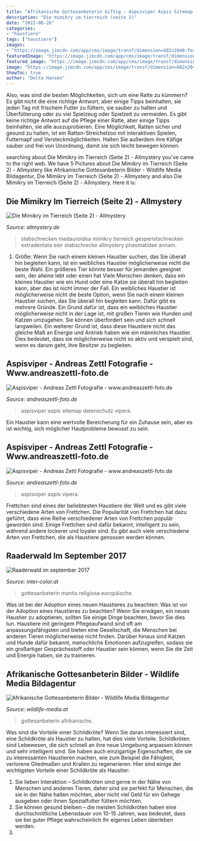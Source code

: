 ```yaml
---
title: "Afrikanische Gottesanbeterin Giftig : Aspisviper Aspis Sitemap Datenschutz Vipera"
description: "Die mimikry im tierreich (seite 2)"
date: "2022-06-26"
categories:
- "haustiere"
tags: ["haustiere"]
images:
- "https://image.jimcdn.com/app/cms/image/transf/dimension=682x2048:format=jpg/path/s3843f9ed8b25c34a/image/ideddb779cc8041a3/version/1585562023/image.jpg"
featuredImage: "https://image.jimcdn.com/app/cms/image/transf/dimension=682x2048:format=jpg/path/s3843f9ed8b25c34a/image/iaa398e4f6505f8cf/version/1585562023/image.jpg"
featured_image: "https://image.jimcdn.com/app/cms/image/transf/dimension=682x2048:format=jpg/path/s3843f9ed8b25c34a/image/iaa398e4f6505f8cf/version/1585562023/image.jpg"
image: "https://image.jimcdn.com/app/cms/image/transf/dimension=682x2048:format=jpg/path/s3843f9ed8b25c34a/image/iaa398e4f6505f8cf/version/1585562023/image.jpg"
ShowToc: true
author: "Delta Hansen"
---
```



Also, was sind die besten Möglichkeiten, sich um eine Ratte zu kümmern? Es gibt nicht die eine richtige Antwort, aber einige Tipps beinhalten, sie jeden Tag mit frischem Futter zu füttern, sie sauber zu halten und Überfütterung oder zu viel Spielzeug oder Spielzeit zu vermeiden.
Es gibt keine richtige Antwort auf die Pflege einer Ratte, aber einige Tipps beinhalten, sie alle auszuprobieren. Eine Möglichkeit, Ratten sicher und gesund zu halten, ist ein Ratten-Streichelzoo mit interaktiven Spielen, Futternapf und Versteckmöglichkeiten. Halten Sie außerdem ihre Käfige sauber und frei von Unordnung, damit sie sich leicht bewegen können.

	

		
searching about Die Mimikry im Tierreich (Seite 2) - Allmystery you've came to the right web. We have 5 Pictures about Die Mimikry im Tierreich (Seite 2) - Allmystery like Afrikanische Gottesanbeterin Bilder - Wildlife Media Bildagentur, Die Mimikry im Tierreich (Seite 2) - Allmystery and also Die Mimikry im Tierreich (Seite 2) - Allmystery. Here it is:
		
    
## Die Mimikry Im Tierreich (Seite 2) - Allmystery

<img loading=lazy src="http://www.allmystery.de/i/t814108_Medauroidea_extradentata_female.jpg" onerror="this.onerror=null;this.src='https://tse2.mm.bing.net/th?id=OIP.yJRWveN0C4oupUIffyIyqwHaLM&amp;pid=15.1';" alt="Die Mimikry im Tierreich (Seite 2) - Allmystery">

_Source: allmystery.de_

>stabschrecken medauroidea mimikry tierreich gespenstschrecken extradentata eier stabschrecke allmystery phasmatidae annam. 

	

1. Größe: Wenn Sie nach einem kleinen Haustier suchen, das Sie überall hin begleiten kann, ist ein weibliches Haustier möglicherweise nicht die beste Wahl. Ein größeres Tier könnte besser für jemanden geeignet sein, der alleine lebt oder einen hat
Viele Menschen denken, dass ein kleines Haustier wie ein Hund oder eine Katze sie überall hin begleiten kann, aber das ist nicht immer der Fall. Ein weibliches Haustier ist möglicherweise nicht die beste Option, wenn Sie nach einem kleinen Haustier suchen, das Sie überall hin begleiten kann. Dafür gibt es mehrere Gründe. Ein Grund dafür ist, dass ein weibliches Haustier möglicherweise nicht in der Lage ist, mit großen Tieren wie Hunden und Katzen umzugehen. Sie können überfordert sein und sich schnell langweilen. Ein weiterer Grund ist, dass diese Haustiere nicht das gleiche Maß an Energie und Antrieb haben wie ein männliches Haustier. Dies bedeutet, dass sie möglicherweise nicht so aktiv und verspielt sind, wenn es darum geht, ihre Besitzer zu begleiten.

    
## Aspisviper - Andreas Zettl Fotografie - Www.andreaszettl-foto.de

<img loading=lazy src="https://image.jimcdn.com/app/cms/image/transf/dimension=682x2048:format=jpg/path/s3843f9ed8b25c34a/image/iaa398e4f6505f8cf/version/1585562023/image.jpg" onerror="this.onerror=null;this.src='https://tse2.mm.bing.net/th?id=OIP.icj8FS40ukC9Tz6ALwuSdgHaE8&amp;pid=15.1';" alt="Aspisviper - Andreas Zettl Fotografie - www.andreaszettl-foto.de">

_Source: andreaszettl-foto.de_

>aspisviper aspis sitemap datenschutz vipera. 

	

Ein Haustier kann eine wertvolle Bereicherung für ein Zuhause sein, aber es ist wichtig, sich möglicher Hautprobleme bewusst zu sein.

    
## Aspisviper - Andreas Zettl Fotografie - Www.andreaszettl-foto.de

<img loading=lazy src="https://image.jimcdn.com/app/cms/image/transf/dimension=682x2048:format=jpg/path/s3843f9ed8b25c34a/image/ideddb779cc8041a3/version/1585562023/image.jpg" onerror="this.onerror=null;this.src='https://tse1.mm.bing.net/th?id=OIP.HV-a3NZYvi_jv5tci-ZPIgHaE8&amp;pid=15.1';" alt="Aspisviper - Andreas Zettl Fotografie - www.andreaszettl-foto.de">

_Source: andreaszettl-foto.de_

>aspisviper aspis vipera. 

	

Frettchen sind eines der beliebtesten Haustiere der Welt und es gibt viele verschiedene Arten von Frettchen.
Die Popularität von Frettchen hat dazu geführt, dass eine Reihe verschiedener Arten von Frettchen populär geworden sind. Einige Frettchen sind dafür bekannt, intelligent zu sein, während andere lockerer und loyaler sind. Es gibt auch viele verschiedene Arten von Frettchen, die als Haustiere genossen werden können.

    
## Raaderwald Im September 2017

<img loading=lazy src="http://www.inter-color.at/raader_wald/september2017/DSC_0996.JPG" onerror="this.onerror=null;this.src='https://tse4.mm.bing.net/th?id=OIP.tGy6Bx5PKJYbDLNYewYy5AHaFv&amp;pid=15.1';" alt="Raaderwald im september 2017">

_Source: inter-color.at_

>gottesanbeterin mantis religiosa europäische. 

	

Was ist bei der Adoption eines neuen Haustieres zu beachten: Was ist vor der Adoption eines Haustieres zu beachten?
Wenn Sie erwägen, ein neues Haustier zu adoptieren, sollten Sie einige Dinge beachten, bevor Sie dies tun. Haustiere mit geringem Pflegeaufwand sind oft am anpassungsfähigsten und bieten eine Gesellschaft, die Menschen bei anderen Tieren möglicherweise nicht finden. Darüber hinaus sind Katzen und Hunde dafür bekannt, menschliche Emotionen aufzugreifen, sodass sie ein großartiger Gesprächsstoff oder Haustier sein können, wenn Sie die Zeit und Energie haben, sie zu trainieren.

    
## Afrikanische Gottesanbeterin Bilder - Wildlife Media Bildagentur

<img loading=lazy src="https://wildlife-media.at/bild/45180/afrikanische-gottesanbeterin.jpg" onerror="this.onerror=null;this.src='https://tse2.mm.bing.net/th?id=OIP.u04qwmUV-eHApuDbrtub2AHaE8&amp;pid=15.1';" alt="Afrikanische Gottesanbeterin Bilder - Wildlife Media Bildagentur">

_Source: wildlife-media.at_

>gottesanbeterin afrikanische. 

	

Was sind die Vorteile einer Schildkröte?
Wenn Sie daran interessiert sind, eine Schildkröte als Haustier zu halten, hat dies viele Vorteile. Schildkröten sind Lebewesen, die sich schnell an ihre neue Umgebung anpassen können und sehr intelligent sind. Sie haben auch einzigartige Eigenschaften, die sie zu interessanten Haustieren machen, wie zum Beispiel die Fähigkeit, verlorene Gliedmaßen und Krallen zu regenerieren. Hier sind einige der wichtigsten Vorteile einer Schildkröte als Haustier:
1. Sie lieben Interaktion – Schildkröten sind gerne in der Nähe von Menschen und anderen Tieren, daher sind sie perfekt für Menschen, die sie in der Nähe halten möchten, aber nicht viel Geld für ein Gehege ausgeben oder ihnen Spezialfutter füttern möchten.
2. Sie können gesund bleiben – die meisten Schildkröten haben eine durchschnittliche Lebensdauer von 10-15 Jahren, was bedeutet, dass sie bei guter Pflege wahrscheinlich Ihr eigenes Leben überleben werden.
3.

